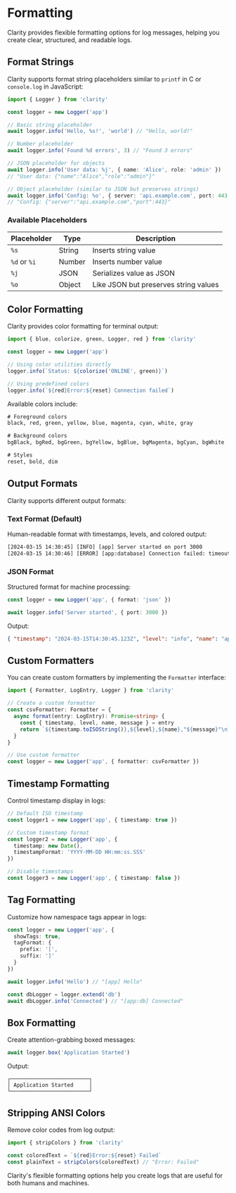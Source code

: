 # Formatting

Clarity provides flexible formatting options for log messages, helping you create clear, structured, and readable logs.

## Format Strings

Clarity supports format string placeholders similar to `printf` in C or `console.log` in JavaScript:

```ts
import { Logger } from 'clarity'

const logger = new Logger('app')

// Basic string placeholder
await logger.info('Hello, %s!', 'world') // "Hello, world!"

// Number placeholder
await logger.info('Found %d errors', 3) // "Found 3 errors"

// JSON placeholder for objects
await logger.info('User data: %j', { name: 'Alice', role: 'admin' })
// "User data: {"name":"Alice","role":"admin"}"

// Object placeholder (similar to JSON but preserves strings)
await logger.info('Config: %o', { server: 'api.example.com', port: 443 })
// "Config: {"server":"api.example.com","port":443}"
```

### Available Placeholders

| Placeholder | Type | Description |
|-------------|------|-------------|
| `%s` | String | Inserts string value |
| `%d` or `%i` | Number | Inserts number value |
| `%j` | JSON | Serializes value as JSON |
| `%o` | Object | Like JSON but preserves string values |

## Color Formatting

Clarity provides color formatting for terminal output:

```ts
import { blue, colorize, green, Logger, red } from 'clarity'

const logger = new Logger('app')

// Using color utilities directly
logger.info(`Status: ${colorize('ONLINE', green)}`)

// Using predefined colors
logger.info(`${red}Error:${reset} Connection failed`)
```

Available colors include:

```txt
# Foreground colors
black, red, green, yellow, blue, magenta, cyan, white, gray

# Background colors
bgBlack, bgRed, bgGreen, bgYellow, bgBlue, bgMagenta, bgCyan, bgWhite

# Styles
reset, bold, dim
```

## Output Formats

Clarity supports different output formats:

### Text Format (Default)

Human-readable format with timestamps, levels, and colored output:

```txt
[2024-03-15 14:30:45] [INFO] [app] Server started on port 3000
[2024-03-15 14:30:46] [ERROR] [app:database] Connection failed: timeout
```

### JSON Format

Structured format for machine processing:

```ts
const logger = new Logger('app', { format: 'json' })

await logger.info('Server started', { port: 3000 })
```

Output:

```json
{ "timestamp": "2024-03-15T14:30:45.123Z", "level": "info", "name": "app", "message": "Server started", "metadata": { "port": 3000 } }
```

## Custom Formatters

You can create custom formatters by implementing the `Formatter` interface:

```ts
import { Formatter, LogEntry, Logger } from 'clarity'

// Create a custom formatter
const csvFormatter: Formatter = {
  async format(entry: LogEntry): Promise<string> {
    const { timestamp, level, name, message } = entry
    return `${timestamp.toISOString()},${level},${name},"${message}"\n`
  }
}

// Use custom formatter
const logger = new Logger('app', { formatter: csvFormatter })
```

## Timestamp Formatting

Control timestamp display in logs:

```ts
// Default ISO timestamp
const logger1 = new Logger('app', { timestamp: true })

// Custom timestamp format
const logger2 = new Logger('app', {
  timestamp: new Date(),
  timestampFormat: 'YYYY-MM-DD HH:mm:ss.SSS'
})

// Disable timestamps
const logger3 = new Logger('app', { timestamp: false })
```

## Tag Formatting

Customize how namespace tags appear in logs:

```ts
const logger = new Logger('app', {
  showTags: true,
  tagFormat: {
    prefix: '[',
    suffix: ']'
  }
})

await logger.info('Hello') // "[app] Hello"

const dbLogger = logger.extend('db')
await dbLogger.info('Connected') // "[app:db] Connected"
```

## Box Formatting

Create attention-grabbing boxed messages:

```ts
await logger.box('Application Started')
```

Output:

```
┌─────────────────────────┐
│ Application Started     │
└─────────────────────────┘
```

## Stripping ANSI Colors

Remove color codes from log output:

```ts
import { stripColors } from 'clarity'

const coloredText = `${red}Error:${reset} Failed`
const plainText = stripColors(coloredText) // "Error: Failed"
```

Clarity's flexible formatting options help you create logs that are useful for both humans and machines.
